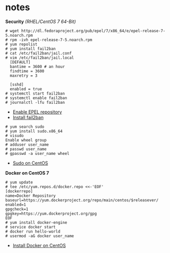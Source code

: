 # notes
**Security**
*(RHEL/CentOS 7 64-Bit)*

```
# wget http://dl.fedoraproject.org/pub/epel/7/x86_64/e/epel-release-7-5.noarch.rpm
# rpm -ivh epel-release-7-5.noarch.rpm
# yum repolist
# yum install fail2ban
# cat /etc/fail2ban/jail.conf
# vim /etc/fail2ban/jail.local
  [DEFAULT]
  bantime = 3600 # an hour
  findtime = 3600
  maxretry = 3
  
  [sshd]
  enabled = true
# systemctl start fail2ban
# systemctl enable fail2ban
# journalctl -lfu fail2ban
```
- [Enable EPEL repository](http://www.tecmint.com/how-to-enable-epel-repository-for-rhel-centos-6-5/)
- [Install fail2ban](http://unix.stackexchange.com/questions/171567/installing-fail2ban-on-centos-7)
```
# yum search sudo
# yum install sudo.x86_64
# visudo
Enable wheel group
# adduser user_name
# passwd user_name
# gpasswd -a user_name wheel
```
- [Sudo on CentOS](http://blog.zwiegnet.com/linux-server/add-user-to-sudoers-group-centos/)

**Docker on CentOS 7**
```
# yum update
# tee /etc/yum.repos.d/docker.repo <<-'EOF'
[dockerrepo]
name=Docker Repository
baseurl=https://yum.dockerproject.org/repo/main/centos/$releasever/
enabled=1
gpgcheck=1
gpgkey=https://yum.dockerproject.org/gpg
EOF
# yum install docker-engine
# service docker start
# docker run hello-world
# usermod -aG docker user_name
```
- [Install Docker on CentOS](https://docs.docker.com/engine/installation/centos/)
